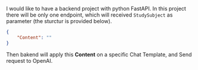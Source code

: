 I would like to have a backend project with python FastAPI.
In this project there will be only one endpoint, which will received `StudySubject` as parameter (the sturctur is provided below).

```json
{
    "Content": ""
}
```

Then bakend will apply this **Content** on a specific Chat Template, and Send request to OpenAI.



